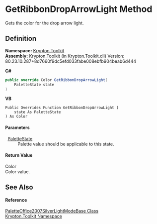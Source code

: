 # GetRibbonDropArrowLight Method


Gets the color for the drop arrow light.



## Definition
**Namespace:** <a href="79d2eac2-21f4-54ff-7552-b20c33c30600.md">Krypton.Toolkit</a>  
**Assembly:** Krypton.Toolkit (in Krypton.Toolkit.dll) Version: 80.23.10.287+8d7660f9dc5efd033fabe008ebfb904beab6d444

**C#**
``` C#
public override Color GetRibbonDropArrowLight(
	PaletteState state
)
```
**VB**
``` VB
Public Overrides Function GetRibbonDropArrowLight ( 
	state As PaletteState
) As Color
```



#### Parameters
<dl><dt>  <a href="93e626cd-00cf-240e-06c6-ab4d47e982ba.md">PaletteState</a></dt><dd>Palette value should be applicable to this state.</dd></dl>

#### Return Value
Color  
Color value.

## See Also


#### Reference
<a href="271fe547-aff0-9103-2fd5-1c036d40763a.md">PaletteOffice2007SilverLightModeBase Class</a>  
<a href="79d2eac2-21f4-54ff-7552-b20c33c30600.md">Krypton.Toolkit Namespace</a>  
